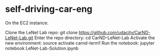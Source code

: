 # self-driving-car-eng


On the EC2 instance:

Clone the LeNet Lab repo: git clone https://github.com/udacity/CarND-LeNet-Lab.git
Enter the repo directory: cd CarND-LeNet-Lab
Activate the new environment: source activate carnd-term1
Run the notebook: jupyter notebook LeNet-Lab-Solution.ipynb
